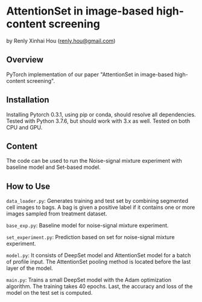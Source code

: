 AttentionSet in image-based high-content screening
================================================

by Renly Xinhai Hou (<renly.hou@gmail.com>)

Overview
--------

PyTorch implementation of our paper "AttentionSet in image-based high-content screening".


Installation
------------

Installing Pytorch 0.3.1, using pip or conda, should resolve all dependencies.
Tested with Python 3.7.6, but should work with 3.x as well.
Tested on both CPU and GPU.

Content
--------

The code can be used to run the Noise-signal mixture experiment with baseline model and Set-based model.

How to Use
----------
`data_loader.py`: Generates training and test set by combining segmented cell images to bags. A bag is given a positive label if it contains one or more images sampled from treatment dataset.

`base_exp.py`: Baseline model for noise-signal mixture experiment. 

`set_experiment.py`: Prediction based on set for noise-signal mixture experiment.

`model.py`: It consists of DeepSet model and AttentionSet model for a batch of profile input. 
The AttentionSet pooling method is located before the last layer of the model.

`main.py`: Trains a small DeepSet model with the Adam optimization algorithm.
The training takes 40 epochs. Last, the accuracy and loss of the model on the test set is computed.
